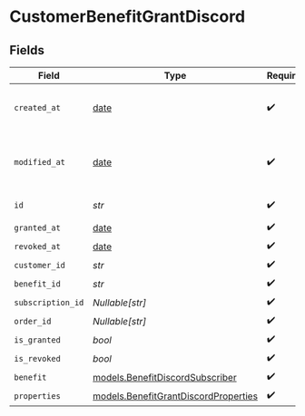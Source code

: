 # CustomerBenefitGrantDiscord


## Fields

| Field                                                                              | Type                                                                               | Required                                                                           | Description                                                                        |
| ---------------------------------------------------------------------------------- | ---------------------------------------------------------------------------------- | ---------------------------------------------------------------------------------- | ---------------------------------------------------------------------------------- |
| `created_at`                                                                       | [date](https://docs.python.org/3/library/datetime.html#date-objects)               | :heavy_check_mark:                                                                 | Creation timestamp of the object.                                                  |
| `modified_at`                                                                      | [date](https://docs.python.org/3/library/datetime.html#date-objects)               | :heavy_check_mark:                                                                 | Last modification timestamp of the object.                                         |
| `id`                                                                               | *str*                                                                              | :heavy_check_mark:                                                                 | The ID of the object.                                                              |
| `granted_at`                                                                       | [date](https://docs.python.org/3/library/datetime.html#date-objects)               | :heavy_check_mark:                                                                 | N/A                                                                                |
| `revoked_at`                                                                       | [date](https://docs.python.org/3/library/datetime.html#date-objects)               | :heavy_check_mark:                                                                 | N/A                                                                                |
| `customer_id`                                                                      | *str*                                                                              | :heavy_check_mark:                                                                 | N/A                                                                                |
| `benefit_id`                                                                       | *str*                                                                              | :heavy_check_mark:                                                                 | N/A                                                                                |
| `subscription_id`                                                                  | *Nullable[str]*                                                                    | :heavy_check_mark:                                                                 | N/A                                                                                |
| `order_id`                                                                         | *Nullable[str]*                                                                    | :heavy_check_mark:                                                                 | N/A                                                                                |
| `is_granted`                                                                       | *bool*                                                                             | :heavy_check_mark:                                                                 | N/A                                                                                |
| `is_revoked`                                                                       | *bool*                                                                             | :heavy_check_mark:                                                                 | N/A                                                                                |
| `benefit`                                                                          | [models.BenefitDiscordSubscriber](../models/benefitdiscordsubscriber.md)           | :heavy_check_mark:                                                                 | N/A                                                                                |
| `properties`                                                                       | [models.BenefitGrantDiscordProperties](../models/benefitgrantdiscordproperties.md) | :heavy_check_mark:                                                                 | N/A                                                                                |